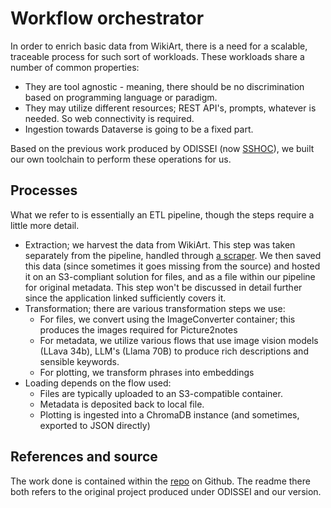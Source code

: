 # Workflow orchestrator

In order to enrich basic data from WikiArt, there is a need for a scalable, traceable process for such sort of workloads. These workloads share a number of common properties:

- They are tool agnostic - meaning, there should be no discrimination based on programming language or paradigm.
- They may utilize different resources; REST API's, prompts, whatever is needed. So web connectivity is required.
- Ingestion towards Dataverse is going to be a fixed part.

Based on the previous work produced by ODISSEI (now [SSHOC](https://sshoc.nl/)), we built our own toolchain to perform these operations for us.

## Processes

What we refer to is essentially an ETL pipeline, though the steps require a little more detail.

- Extraction; we harvest the data from WikiArt. This step was taken separately from the pipeline, handled through [a scraper](https://github.com/lucasdavid/wikiart). We then saved this data (since sometimes it goes missing from the source) and hosted it on an S3-compliant solution for files, and as a file within our pipeline for original metadata. This step won't be discussed in detail further since the application linked sufficiently covers it.
- Transformation; there are various transformation steps we use:
    - For files, we convert using the ImageConverter container; this produces the images required for Picture2notes
    - For metadata, we utilize various flows that use image vision models (LLava 34b), LLM's (Llama 70B) to produce rich descriptions and sensible keywords.
    - For plotting, we transform phrases into embeddings
- Loading depends on the flow used:
    - Files are typically uploaded to an S3-compatible container.
    - Metadata is deposited back to local file.
    - Plotting is ingested into a ChromaDB instance (and sometimes, exported to JSON directly)

## References and source

The work done is contained within the [repo](https://github.com/MuseIT-project/orchestrator-deployment-repo) on Github. The readme there both refers to the original project produced under ODISSEI and our version.